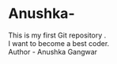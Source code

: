 # Anushka-
This is my first Git repository . 
<br>
I want to become a best coder.
<br>
Author - Anushka Gangwar
